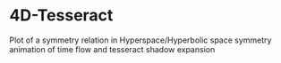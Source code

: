 # 4D-Tesseract
Plot of a symmetry relation in Hyperspace/Hyperbolic space symmetry animation of time flow and tesseract shadow expansion
